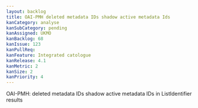 ```yaml
---
layout: backlog
title: OAI-PMH deleted metadata IDs shadow active metadata Ids
kanCategory: analyse
kanSubCategory: pending
kanAssigned: UKMO
kanBacklog: 68
kanIssue: 123
kanPullReq:
kanFeature: Integrated catologue
kanRelease: 4.1
kanMetric: 2
kanSize: 2
kanPriority: 4
---
```

OAI-PMH: deleted metadata IDs shadow active metadata IDs in ListIdentifier results
